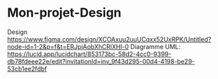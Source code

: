 # Mon-projet-Design
 Design https://www.figma.com/design/XCOAxuu2uuUCqxx52UxRPK/Untitled?node-id=1-2&p=f&t=ERJpjAobXhCRlXHl-0
 Diagramme UML: https://lucid.app/lucidchart/853173bc-58d2-4cc0-9399-db78fdeee22e/edit?invitationId=inv_9f43d295-00d4-4198-be29-53cb1ee2fdbf
  
